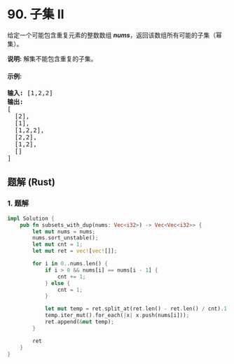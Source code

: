 # 90. 子集 II
给定一个可能包含重复元素的整数数组 ***nums***，返回该数组所有可能的子集（幂集）。

**说明:** 解集不能包含重复的子集。

#### 示例:
<pre>
<strong>输入:</strong> [1,2,2]
<strong>输出:</strong>
[
  [2],
  [1],
  [1,2,2],
  [2,2],
  [1,2],
  []
]
</pre>

## 题解 (Rust)

### 1. 题解
```Rust
impl Solution {
    pub fn subsets_with_dup(nums: Vec<i32>) -> Vec<Vec<i32>> {
        let mut nums = nums;
        nums.sort_unstable();
        let mut cnt = 1;
        let mut ret = vec![vec![]];

        for i in 0..nums.len() {
            if i > 0 && nums[i] == nums[i - 1] {
                cnt += 1;
            } else {
                cnt = 1;
            }

            let mut temp = ret.split_at(ret.len() - ret.len() / cnt).1.to_vec();
            temp.iter_mut().for_each(|x| x.push(nums[i]));
            ret.append(&mut temp);
        }

        ret
    }
}
```
